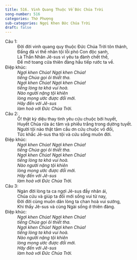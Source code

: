 ```yaml
---
title: 516. Vinh Quang Thuộc Về Đức Chúa Trời
song-number: 516
categories: Thờ Phượng
sub-categories: Ngợi Khen Đức Chúa Trời
draft: false
---
```

<dl><dt>Câu 1:</dt><dd data-verse="1">Ðời đời vinh quang quy thuộc Ðức Chúa Trời tôn thánh, <br/>Ðấng đã vì thế nhân tội lỗi phó Con độc sanh, <br/>Là Thần Nhân Jê-sus vì yêu ta đành chết thế, <br/>Ðể mở toang cửa thiên đàng hầu tiếp rước ta về. </dd><dt>Điệp khúc:</dt><dd data-chorus="1"><em>Ngợi khen Chúa! Ngợi khen Chúa! <br/>tiếng Chúa gọi ôi thiết tha. <br/>Ngợi khen Chúa! Ngợi khen Chúa! <br/>tiếng lòng ta khá vui hoà. <br/>Nào người nặng tội khiên <br/>lòng mong ước được đổi mới. <br/>Hãy đến với Jê-sus <br/>làm hoà với Ðức Chúa Trời. </em></dd><dt>Câu 2:</dt><dd data-verse="2">Ồ! thật kỳ diệu thay tình yêu cứu chuộc bởi huyết, <br/>Huyết Chúa rửa ác tâm và phiếu trắng trong dường tuyết. <br/>Người tội nào thật tâm cầu ơn cứu chuộc vô đối, <br/>Tức khắc Jê-sus tha tội và cứu sống muôn đời. </dd><dt>Điệp khúc:</dt><dd data-chorus="1"><em>Ngợi khen Chúa! Ngợi khen Chúa! <br/>tiếng Chúa gọi ôi thiết tha. <br/>Ngợi khen Chúa! Ngợi khen Chúa! <br/>tiếng lòng ta khá vui hoà. <br/>Nào người nặng tội khiên <br/>lòng mong ước được đổi mới. <br/>Hãy đến với Jê-sus <br/>làm hoà với Ðức Chúa Trời. </em></dd><dt>Câu 3:</dt><dd data-verse="3">Ngàn đời lòng ta ca ngợi Jê-sus đầy nhân ái, <br/>Chúa cứu và giúp ta đổi mới sống vui từ nay, <br/>Đời đời cùng muôn dân lòng ta chan hoà vui sướng, <br/>Khi thấy Jê-sus và cùng Ngài sống ở thiên đàng. </dd><dt>Điệp khúc:</dt><dd data-chorus="1"><em>Ngợi khen Chúa! Ngợi khen Chúa! <br/>tiếng Chúa gọi ôi thiết tha. <br/>Ngợi khen Chúa! Ngợi khen Chúa! <br/>tiếng lòng ta khá vui hoà. <br/>Nào người nặng tội khiên <br/>lòng mong ước được đổi mới. <br/>Hãy đến với Jê-sus <br/>làm hoà với Ðức Chúa Trời. </em></dd></dl>